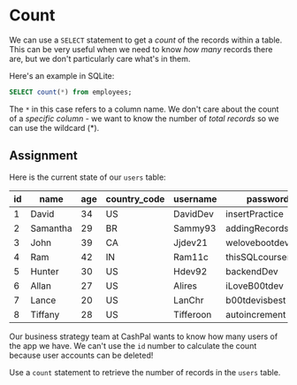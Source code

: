 # Count

We can use a `SELECT` statement to get a *count* of the records within a table. This can be very useful when we need to know *how many* records there are, but we don't particularly care what's in them.

Here's an example in SQLite:

```SQL
SELECT count(*) from employees;
```

The `*` in this case refers to a column name. We don't care about the count of a *specific column* - we want to know the number of *total records* so we can use the wildcard (*).

## Assignment

Here is the current state of our `users` table:

| id  | name     | age | country_code | username  | password           | is_admin |
| --- | -------- | --- | ------------ | --------- | ------------------ | -------- |
| 1   | David    | 34  | US           | DavidDev  | insertPractice     | 0        |
| 2   | Samantha | 29  | BR           | Sammy93   | addingRecords!     | 0        |
| 3   | John     | 39  | CA           | Jjdev21   | welovebootdev      | 0        |
| 4   | Ram      | 42  | IN           | Ram11c    | thisSQLcourserocks | 0        |
| 5   | Hunter   | 30  | US           | Hdev92    | backendDev         | 0        |
| 6   | Allan    | 27  | US           | Alires    | iLoveB00tdev       | 1        |
| 7   | Lance    | 20  | US           | LanChr    | b00tdevisbest      | 0        |
| 8   | Tiffany  | 28  | US           | Tifferoon | autoincrement      | 1        |

Our business strategy team at CashPal wants to know how many users of the app we have. We can't use the `id` number to calculate the count because user accounts can be deleted! 

Use a `count` statement to retrieve the number of records in the `users` table.
